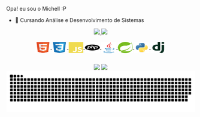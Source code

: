 Opa! eu sou o Michell :P

- 🌱  Cursando Análise e Desenvolvimento de Sistemas

<div align="center">
  <a href="https://github.com/Mhellx">
  <img height="160em" src="https://github-readme-stats.vercel.app/api?username=Mhellx&show_icons=true&theme=dracula&include_all_commits=true&count_private=true"/>
  <img height="160em" src="https://github-readme-stats.vercel.app/api/top-langs/?username=Mhellx&layout=compact&langs_count=7&theme=dracula"/>
</div>
<div align="center" style="display: inline_block"><br>
  <img align="center" alt="HTML-Icon" height="30" width="40" title="HTML"
                    src="https://raw.githubusercontent.com/devicons/devicon/master/icons/html5/html5-original.svg">
                <img align="center" alt="CSS-Icon" height="30" width="40" title="CSS"
                    src="https://raw.githubusercontent.com/devicons/devicon/master/icons/css3/css3-original.svg">
                <img align="center" alt="JavaScript-Icon" height="30" width="40" title="JavaScript"
                    src="https://raw.githubusercontent.com/devicons/devicon/master/icons/javascript/javascript-plain.svg">
                <img align="center" alt="PHP-Icon" height="30" width="40" title="PHP"
                    src="https://raw.githubusercontent.com/devicons/devicon/master/icons/php/php-plain.svg">
                <img align="center" alt="Java-Icon" height="30" width="40" title="Java"
                    src="https://raw.githubusercontent.com/devicons/devicon/master/icons/java/java-original.svg">
                <img align="center" alt="Spring-Icon" height="30" width="40" title="Spring"
                    src="https://raw.githubusercontent.com/devicons/devicon/master/icons/spring/spring-original.svg">
                <img align="center" alt="Python-Icon" height="30" width="40" title="Python"
                    src="https://raw.githubusercontent.com/devicons/devicon/master/icons/python/python-original.svg">
                <img align="center" alt="Django-Icon" height="30" width="40" title="Django"
                    src="https://raw.githubusercontent.com/devicons/devicon/master/icons/django/django-plain.svg">
  
  
  ##
 
<div align="center">
  <a href="https://instagram.com/mhell.exe" target="_blank"><img src="https://img.shields.io/badge/-Instagram-%23E4405F?style=for-the-badge&logo=instagram&logoColor=white" target="_blank"></a>
  <a href = "mailto:michellpereira78@gmail.com"><img src="https://img.shields.io/badge/-Gmail-%23333?style=for-the-badge&logo=gmail&logoColor=white" target="_blank"></a>
 
<picture>
  <source media="(prefers-color-scheme: dark)" srcset="https://raw.githubusercontent.com/Mhellx/Mhellx/output/github-contribution-grid-snake-dark.svg">
  <source media="(prefers-color-scheme: light)" srcset="https://raw.githubusercontent.com/Mhellx/Mhellx/output/github-contribution-grid-snake.svg">
  <img alt="github contribution grid snake animation" src="https://raw.githubusercontent.com/Mhellx/Mhellx/output/github-contribution-grid-snake.svg">
</picture>
 
</div>
